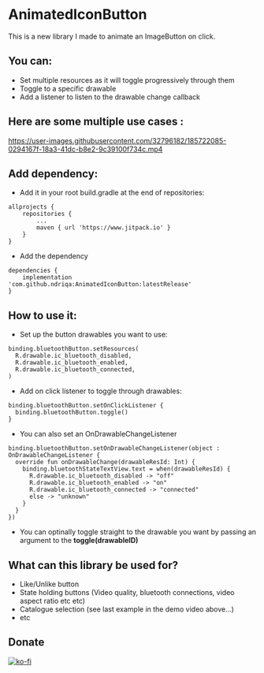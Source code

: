 # AnimatedIconButton

This is a new library I made to animate an ImageButton on click.

## You can:
- Set multiple resources as it will toggle progressively through them
- Toggle to a specific drawable
- Add a listener to listen to the drawable change callback

## Here are some multiple use cases :

https://user-images.githubusercontent.com/32796182/185722085-0294167f-18a3-41dc-b8e2-9c39100f734c.mp4

## Add dependency:

- Add it in your root build.gradle at the end of repositories:
```
allprojects {
	repositories {
		...
		maven { url 'https://www.jitpack.io' }
	}
}
```

- Add the dependency
```
dependencies {
	implementation 'com.github.ndriqa:AnimatedIconButton:latestRelease'
}
```

## How to use it:
- Set up the button drawables you want to use: 
```
binding.bluetoothButton.setResources(
  R.drawable.ic_bluetooth_disabled,
  R.drawable.ic_bluetooth_enabled,
  R.drawable.ic_bluetooth_connected,
)
```

- Add on click listener to toggle through drawables:
```
binding.bluetoothButton.setOnClickListener {
  binding.bluetoothButton.toggle()
}
```

- You can also set an OnDrawableChangeListener
```
binding.bluetoothButton.setOnDrawableChangeListener(object : OnDrawableChangeListener {
  override fun onDrawableChange(drawableResId: Int) {
    binding.bluetoothStateTextView.text = when(drawableResId) {
      R.drawable.ic_bluetooth_disabled -> "off"
      R.drawable.ic_bluetooth_enabled -> "on"
      R.drawable.ic_bluetooth_connected -> "connected"
      else -> "unknown"
    }
  }
})
```

- You can optinally toggle straight to the drawable you want by passing an argument to the **toggle(drawableID)**

## What can this library be used for?

- Like/Unlike button
- State holding buttons (Video quality, bluetooth connections, video aspect ratio etc etc)
- Catalogue selection (see last example in the demo video above...)
- etc

## Donate

[![ko-fi](https://ko-fi.com/img/githubbutton_sm.svg)](https://ko-fi.com/U7U2EEM2E)
